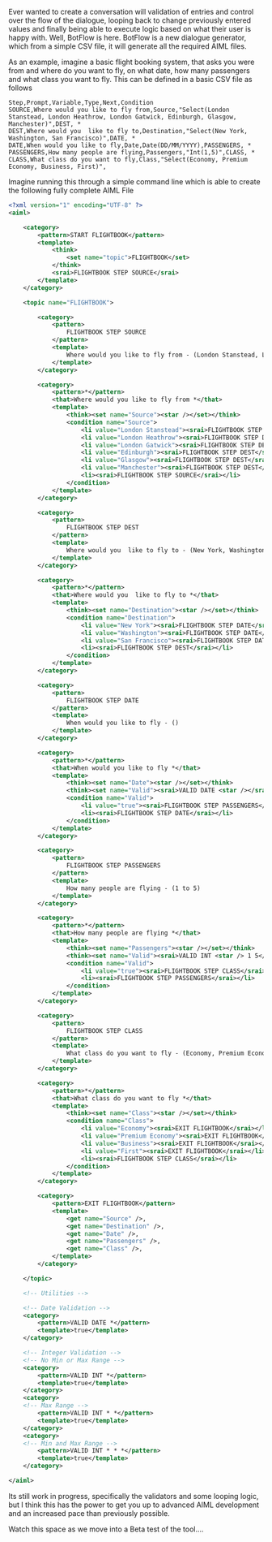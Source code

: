 Ever wanted to create a conversation will validation of entries and control over the flow of the dialogue, looping back to change previously entered values and finally being able to execute logic based on what their user is happy with. Well, BotFlow is here. BotFlow is a new dialogue generator, which from a simple CSV file, it will generate all the required AIML files.

As an example, imagine a basic flight booking system, that asks you were from and where do you want to fly, on what date, how many passengers and what class you want to fly. This can be defined in a basic CSV file as follows
```csv
Step,Prompt,Variable,Type,Next,Condition
SOURCE,Where would you like to fly from,Source,"Select(London Stanstead, London Heathrow, London Gatwick, Edinburgh, Glasgow, Manchester)",DEST, *
DEST,Where would you  like to fly to,Destination,"Select(New York, Washington, San Francisco)",DATE, *
DATE,When would you like to fly,Date,Date(DD/MM/YYYY),PASSENGERS, *
PASSENGERS,How many people are flying,Passengers,"Int(1,5)",CLASS, *
CLASS,What class do you want to fly,Class,"Select(Economy, Premium Economy, Business, First)",
```

Imagine running this through a simple command line which is able to create the following fully complete AIML File
```xml
<?xml version="1" encoding="UTF-8" ?>
<aiml>

	<category>
		<pattern>START FLIGHTBOOK</pattern>
		<template>
			<think>
				<set name="topic">FLIGHTBOOK</set>
			</think>
			<srai>FLIGHTBOOK STEP SOURCE</srai>
		</template>
	</category>

	<topic name="FLIGHTBOOK">

		<category>
			<pattern>
				FLIGHTBOOK STEP SOURCE
			</pattern>
			<template>
				Where would you like to fly from - (London Stanstead, London Heathrow, London Gatwick, Edinburgh, Glasgow, Manchester)
			</template>
		</category>

		<category>
			<pattern>*</pattern>
			<that>Where would you like to fly from *</that>
			<template>
				<think><set name="Source"><star /></set></think>
				<condition name="Source">
					<li value="London Stanstead"><srai>FLIGHTBOOK STEP DEST</srai></li>
					<li value="London Heathrow"><srai>FLIGHTBOOK STEP DEST</srai></li>
					<li value="London Gatwick"><srai>FLIGHTBOOK STEP DEST</srai></li>
					<li value="Edinburgh"><srai>FLIGHTBOOK STEP DEST</srai></li>
					<li value="Glasgow"><srai>FLIGHTBOOK STEP DEST</srai></li>
					<li value="Manchester"><srai>FLIGHTBOOK STEP DEST</srai></li>
					<li><srai>FLIGHTBOOK STEP SOURCE</srai></li>
				</condition>
			</template>
		</category>

		<category>
			<pattern>
				FLIGHTBOOK STEP DEST
			</pattern>
			<template>
				Where would you  like to fly to - (New York, Washington, San Francisco)
			</template>
		</category>

		<category>
			<pattern>*</pattern>
			<that>Where would you  like to fly to *</that>
			<template>
				<think><set name="Destination"><star /></set></think>
				<condition name="Destination">
					<li value="New York"><srai>FLIGHTBOOK STEP DATE</srai></li>
					<li value="Washington"><srai>FLIGHTBOOK STEP DATE</srai></li>
					<li value="San Francisco"><srai>FLIGHTBOOK STEP DATE</srai></li>
					<li><srai>FLIGHTBOOK STEP DEST</srai></li>
				</condition>
			</template>
		</category>

		<category>
			<pattern>
				FLIGHTBOOK STEP DATE
			</pattern>
			<template>
				When would you like to fly - ()
			</template>
		</category>

		<category>
			<pattern>*</pattern>
			<that>When would you like to fly *</that>
			<template>
				<think><set name="Date"><star /></set></think>
				<think><set name="Valid"><srai>VALID DATE <star /></srai></set></think>
				<condition name="Valid">
					<li value="true"><srai>FLIGHTBOOK STEP PASSENGERS</srai></li>
					<li><srai>FLIGHTBOOK STEP DATE</srai></li>
				</condition>
			</template>
		</category>

		<category>
			<pattern>
				FLIGHTBOOK STEP PASSENGERS
			</pattern>
			<template>
				How many people are flying - (1 to 5)
			</template>
		</category>

		<category>
			<pattern>*</pattern>
			<that>How many people are flying *</that>
			<template>
				<think><set name="Passengers"><star /></set></think>
				<think><set name="Valid"><srai>VALID INT <star /> 1 5</srai></set></think>
				<condition name="Valid">
					<li value="true"><srai>FLIGHTBOOK STEP CLASS</srai></li>
					<li><srai>FLIGHTBOOK STEP PASSENGERS</srai></li>
				</condition>
			</template>
		</category>

		<category>
			<pattern>
				FLIGHTBOOK STEP CLASS
			</pattern>
			<template>
				What class do you want to fly - (Economy, Premium Economy, Business, First)
			</template>
		</category>

		<category>
			<pattern>*</pattern>
			<that>What class do you want to fly *</that>
			<template>
				<think><set name="Class"><star /></set></think>
				<condition name="Class">
					<li value="Economy"><srai>EXIT FLIGHTBOOK</srai></li>
					<li value="Premium Economy"><srai>EXIT FLIGHTBOOK</srai></li>
					<li value="Business"><srai>EXIT FLIGHTBOOK</srai></li>
					<li value="First"><srai>EXIT FLIGHTBOOK</srai></li>
					<li><srai>FLIGHTBOOK STEP CLASS</srai></li>
				</condition>
			</template>
		</category>

		<category>
			<pattern>EXIT FLIGHTBOOK</pattern>
			<template>
				<get name="Source" />, 
				<get name="Destination" />, 
				<get name="Date" />, 
				<get name="Passengers" />, 
				<get name="Class" />, 
			</template>
		</category>

	</topic>

	<!-- Utilities -->

	<!-- Date Validation -->
	<category>
		<pattern>VALID DATE *</pattern>
		<template>true</template>
	</category>

	<!-- Integer Validation -->
	<!-- No Min or Max Range -->
	<category>
		<pattern>VALID INT *</pattern>
		<template>true</template>
	</category>
	<category>
	<!-- Max Range -->
		<pattern>VALID INT * *</pattern>
		<template>true</template>
	</category>
	<category>
	<!-- Min and Max Range -->
		<pattern>VALID INT * * *</pattern>
		<template>true</template>
	</category>

</aiml>
```
Its still work in progress, specifically the validators and some looping logic, but I think this has the power to get you up to advanced AIML development and an increased pace than previously possible.

Watch this space as we move into a Beta test of the tool....